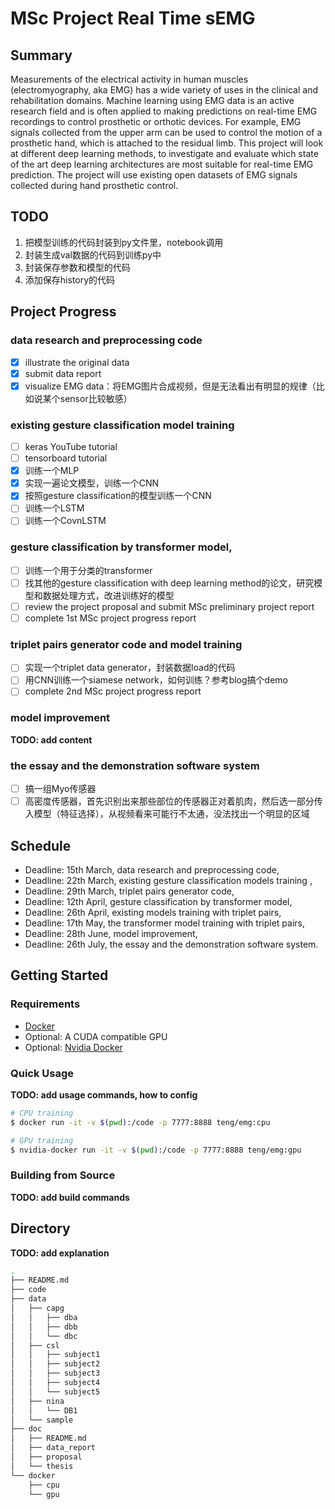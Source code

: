 # MSc Project Real Time sEMG

## Summary

Measurements of the electrical activity in human muscles (electromyography, aka EMG) has a wide variety of uses in the clinical and rehabilitation domains. Machine learning using EMG data is an active research field and is often applied to making predictions on real-time EMG recordings to control prosthetic or orthotic devices. For example, EMG signals collected from the upper arm can be used to control the motion of a prosthetic hand, which is attached to the residual limb. This project will look at different deep learning methods, to investigate and evaluate which state of the art deep learning architectures are most suitable for real-time EMG prediction. The project will use existing open datasets of EMG signals collected during hand prosthetic control.

## TODO

1. 把模型训练的代码封装到py文件里，notebook调用
2. 封装生成val数据的代码到训练py中
3. 封装保存参数和模型的代码
4. 添加保存history的代码

## Project Progress

### data research and preprocessing code
- [x] illustrate the original data
- [x] submit data report
- [x] visualize EMG data：将EMG图片合成视频，但是无法看出有明显的规律（比如说某个sensor比较敏感）

### existing gesture classification model training 
- [ ] keras YouTube tutorial
- [ ] tensorboard tutorial
- [x] 训练一个MLP
- [x] 实现一遍论文模型，训练一个CNN
- [x] 按照gesture classification的模型训练一个CNN
- [ ] 训练一个LSTM
- [ ] 训练一个CovnLSTM

### gesture classification by transformer model, 
- [ ] 训练一个用于分类的transformer
- [ ] 找其他的gesture classification with deep learning method的论文，研究模型和数据处理方式，改进训练好的模型
- [ ] review the project proposal and submit MSc preliminary project report
- [ ] complete 1st MSc project progress report

### triplet pairs generator code and model training
- [ ] 实现一个triplet data generator，封装数据load的代码
- [ ] 用CNN训练一个siamese network，如何训练？参考blog搞个demo
- [ ] complete 2nd MSc project progress report

### model improvement
**TODO: add content**

### the essay and the demonstration software system
- [ ] 搞一组Myo传感器
- [ ] 高密度传感器，首先识别出来那些部位的传感器正对着肌肉，然后选一部分传入模型（特征选择），从视频看来可能行不太通，没法找出一个明显的区域

## Schedule

* Deadline: 15th March, data research and preprocessing code,
* Deadline: 22th March, existing gesture classification models training ,
* Deadline: 29th March, triplet pairs generator code,
* Deadline: 12th April, gesture classification by transformer model, 
* Deadline: 26th April, existing models training with triplet pairs,
* Deadline: 17th May, the transformer model training with triplet pairs,
* Deadline: 28th June, model improvement,
* Deadline: 26th July, the essay and the demonstration software system.

## Getting Started

### Requirements

* [Docker](http://docker.io/)
* Optional: A CUDA compatible GPU
* Optional: [Nvidia Docker](https://github.com/NVIDIA/nvidia-docker)

### Quick Usage

**TODO: add usage commands, how to config**

```bash
# CPU training
$ docker run -it -v $(pwd):/code -p 7777:8888 teng/emg:cpu

# GPU training
$ nvidia-docker run -it -v $(pwd):/code -p 7777:8888 teng/emg:gpu
```

### Building from Source

**TODO: add build commands**

## Directory

**TODO: add explanation**

```bash
.
├── README.md
├── code
├── data
│   ├── capg
│   │   ├── dba
│   │   ├── dbb
│   │   └── dbc
│   ├── csl
│   │   ├── subject1
│   │   ├── subject2
│   │   ├── subject3
│   │   ├── subject4
│   │   └── subject5
│   ├── nina
│   │   └── DB1
│   └── sample
├── doc
│   ├── README.md
│   ├── data_report
│   ├── proposal
│   └── thesis
└── docker
    ├── cpu
    └── gpu
```

